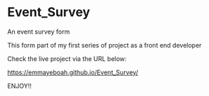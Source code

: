 # Event_Survey
An event survey form

This form part of my first series of project as a front end developer

Check the live project via the URL below:

https://emmayeboah.github.io/Event_Survey/

ENJOY!!

